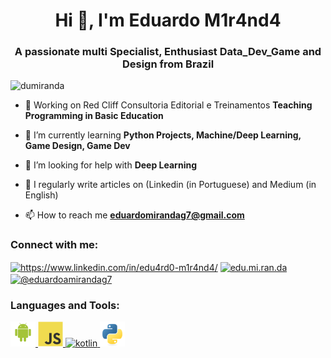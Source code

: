 <h1 align="center">Hi 👋, I'm Eduardo M1r4nd4</h1>
<h3 align="center">A passionate multi Specialist, Enthusiast Data_Dev_Game and Design from Brazil</h3>

<p align="left"> <img src="https://komarev.com/ghpvc/?username=dumiranda&label=Profile%20views&color=0e75b6&style=flat" alt="dumiranda" /> </p>

- 🔭 Working on Red Cliff Consultoria Editorial e Treinamentos **Teaching Programming in Basic Education**

- 🌱 I’m currently learning **Python Projects, Machine/Deep Learning, Game Design, Game Dev**

- 🤝 I’m looking for help with **Deep Learning**

- 📝 I regularly write articles on (Linkedin (in Portuguese) and Medium (in English)

- 📫 How to reach me **eduardomirandag7@gmail.com**

<h3 align="left">Connect with me:</h3>
<p align="left">
<a href="https://linkedin.com/in/https://www.linkedin.com/in/edu4rd0-m1r4nd4/" target="blank"><img align="center" src="https://raw.githubusercontent.com/rahuldkjain/github-profile-readme-generator/master/src/images/icons/Social/linked-in-alt.svg" alt="https://www.linkedin.com/in/edu4rd0-m1r4nd4/" height="30" width="40" /></a>
<a href="https://instagram.com/edu.mi.ran.da" target="blank"><img align="center" src="https://raw.githubusercontent.com/rahuldkjain/github-profile-readme-generator/master/src/images/icons/Social/instagram.svg" alt="edu.mi.ran.da" height="30" width="40" /></a>
<a href="https://medium.com/@eduardoamirandag7" target="blank"><img align="center" src="https://raw.githubusercontent.com/rahuldkjain/github-profile-readme-generator/master/src/images/icons/Social/medium.svg" alt="@eduardoamirandag7" height="30" width="40" /></a>
</p>

<h3 align="left">Languages and Tools:</h3>
<p align="left"> <a href="https://developer.android.com" target="_blank" rel="noreferrer"> <img src="https://raw.githubusercontent.com/devicons/devicon/master/icons/android/android-original-wordmark.svg" alt="android" width="40" height="40"/> </a> <a href="https://developer.mozilla.org/en-US/docs/Web/JavaScript" target="_blank" rel="noreferrer"> <img src="https://raw.githubusercontent.com/devicons/devicon/master/icons/javascript/javascript-original.svg" alt="javascript" width="40" height="40"/> </a> <a href="https://kotlinlang.org" target="_blank" rel="noreferrer"> <img src="https://www.vectorlogo.zone/logos/kotlinlang/kotlinlang-icon.svg" alt="kotlin" width="40" height="40"/> </a> <a href="https://www.python.org" target="_blank" rel="noreferrer"> <img src="https://raw.githubusercontent.com/devicons/devicon/master/icons/python/python-original.svg" alt="python" width="40" height="40"/> </a> </p>
